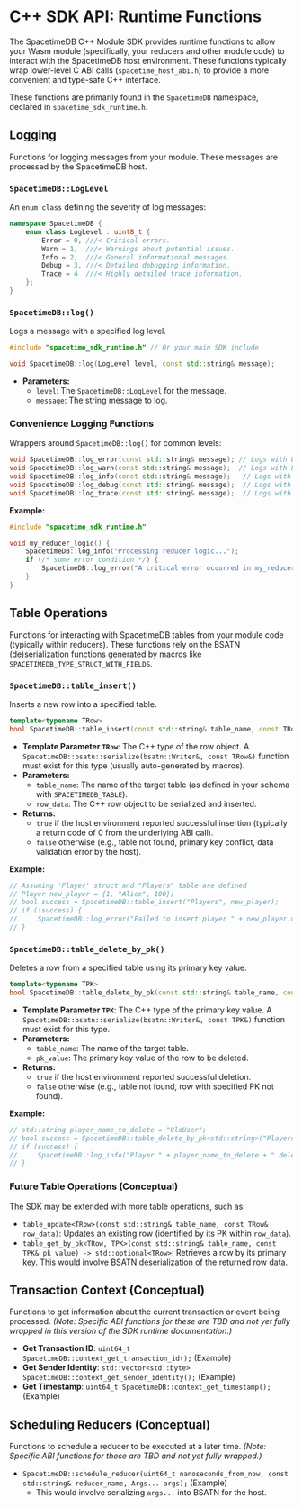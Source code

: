 # C++ SDK API: Runtime Functions

The SpacetimeDB C++ Module SDK provides runtime functions to allow your Wasm module (specifically, your reducers and other module code) to interact with the SpacetimeDB host environment. These functions typically wrap lower-level C ABI calls (`spacetime_host_abi.h`) to provide a more convenient and type-safe C++ interface.

These functions are primarily found in the `SpacetimeDB` namespace, declared in `spacetime_sdk_runtime.h`.

## Logging

Functions for logging messages from your module. These messages are processed by the SpacetimeDB host.

### `SpacetimeDB::LogLevel`
An `enum class` defining the severity of log messages:
```cpp
namespace SpacetimeDB {
    enum class LogLevel : uint8_t {
        Error = 0, ///< Critical errors.
        Warn = 1,  ///< Warnings about potential issues.
        Info = 2,  ///< General informational messages.
        Debug = 3, ///< Detailed debugging information.
        Trace = 4  ///< Highly detailed trace information.
    };
}
```

### `SpacetimeDB::log()`
Logs a message with a specified log level.
```cpp
#include "spacetime_sdk_runtime.h" // Or your main SDK include

void SpacetimeDB::log(LogLevel level, const std::string& message);
```
*   **Parameters:**
    *   `level`: The `SpacetimeDB::LogLevel` for the message.
    *   `message`: The string message to log.

### Convenience Logging Functions
Wrappers around `SpacetimeDB::log()` for common levels:
```cpp
void SpacetimeDB::log_error(const std::string& message); // Logs with LogLevel::Error
void SpacetimeDB::log_warn(const std::string& message);  // Logs with LogLevel::Warn
void SpacetimeDB::log_info(const std::string& message);   // Logs with LogLevel::Info
void SpacetimeDB::log_debug(const std::string& message);  // Logs with LogLevel::Debug
void SpacetimeDB::log_trace(const std::string& message);  // Logs with LogLevel::Trace
```
**Example:**
```cpp
#include "spacetime_sdk_runtime.h"

void my_reducer_logic() {
    SpacetimeDB::log_info("Processing reducer logic...");
    if (/* some error condition */) {
        SpacetimeDB::log_error("A critical error occurred in my_reducer_logic.");
    }
}
```

## Table Operations

Functions for interacting with SpacetimeDB tables from your module code (typically within reducers). These functions rely on the BSATN (de)serialization functions generated by macros like `SPACETIMEDB_TYPE_STRUCT_WITH_FIELDS`.

### `SpacetimeDB::table_insert()`
Inserts a new row into a specified table.
```cpp
template<typename TRow>
bool SpacetimeDB::table_insert(const std::string& table_name, const TRow& row_data);
```
*   **Template Parameter `TRow`**: The C++ type of the row object. A `SpacetimeDB::bsatn::serialize(bsatn::Writer&, const TRow&)` function must exist for this type (usually auto-generated by macros).
*   **Parameters:**
    *   `table_name`: The name of the target table (as defined in your schema with `SPACETIMEDB_TABLE`).
    *   `row_data`: The C++ row object to be serialized and inserted.
*   **Returns:**
    *   `true` if the host environment reported successful insertion (typically a return code of 0 from the underlying ABI call).
    *   `false` otherwise (e.g., table not found, primary key conflict, data validation error by the host).

**Example:**
```cpp
// Assuming 'Player' struct and "Players" table are defined
// Player new_player = {1, "Alice", 100};
// bool success = SpacetimeDB::table_insert("Players", new_player);
// if (!success) {
//     SpacetimeDB::log_error("Failed to insert player " + new_player.username);
// }
```

### `SpacetimeDB::table_delete_by_pk()`
Deletes a row from a specified table using its primary key value.
```cpp
template<typename TPK>
bool SpacetimeDB::table_delete_by_pk(const std::string& table_name, const TPK& pk_value);
```
*   **Template Parameter `TPK`**: The C++ type of the primary key value. A `SpacetimeDB::bsatn::serialize(bsatn::Writer&, const TPK&)` function must exist for this type.
*   **Parameters:**
    *   `table_name`: The name of the target table.
    *   `pk_value`: The primary key value of the row to be deleted.
*   **Returns:**
    *   `true` if the host environment reported successful deletion.
    *   `false` otherwise (e.g., table not found, row with specified PK not found).

**Example:**
```cpp
// std::string player_name_to_delete = "OldUser";
// bool success = SpacetimeDB::table_delete_by_pk<std::string>("Players", player_name_to_delete);
// if (success) {
//     SpacetimeDB::log_info("Player " + player_name_to_delete + " deleted.");
// }
```

### Future Table Operations (Conceptual)
The SDK may be extended with more table operations, such as:
*   `table_update<TRow>(const std::string& table_name, const TRow& row_data)`: Updates an existing row (identified by its PK within `row_data`).
*   `table_get_by_pk<TRow, TPK>(const std::string& table_name, const TPK& pk_value) -> std::optional<TRow>`: Retrieves a row by its primary key. This would involve BSATN deserialization of the returned row data.

## Transaction Context (Conceptual)

Functions to get information about the current transaction or event being processed.
*(Note: Specific ABI functions for these are TBD and not yet fully wrapped in this version of the SDK runtime documentation.)*

*   **Get Transaction ID**: `uint64_t SpacetimeDB::context_get_transaction_id();` (Example)
*   **Get Sender Identity**: `std::vector<std::byte> SpacetimeDB::context_get_sender_identity();` (Example)
*   **Get Timestamp**: `uint64_t SpacetimeDB::context_get_timestamp();` (Example)

## Scheduling Reducers (Conceptual)

Functions to schedule a reducer to be executed at a later time.
*(Note: Specific ABI functions for these are TBD and not yet fully wrapped.)*

*   `SpacetimeDB::schedule_reducer(uint64_t nanoseconds_from_now, const std::string& reducer_name, Args... args);` (Example)
    *   This would involve serializing `args...` into BSATN for the host.
```
